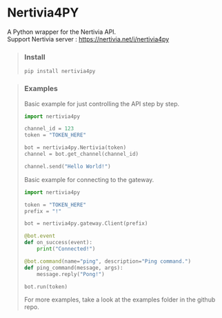 # Nertivia4PY
A Python wrapper for the Nertivia API.  
Support Nertivia server : https://nertivia.net/i/nertivia4py

> ### Install
> ```
> pip install nertivia4py
> ```

> ### Examples
> Basic example for just controlling the API step by step.  
> ```python
> import nertivia4py
> 
> channel_id = 123
> token = "TOKEN_HERE"
> 
> bot = nertivia4py.Nertivia(token)
> channel = bot.get_channel(channel_id)
> 
> channel.send("Hello World!")
> ``` 
> 
> Basic example for connecting to the gateway.  
> ```python
> import nertivia4py
> 
> token = "TOKEN_HERE"
> prefix = "!"
> 
> bot = nertivia4py.gateway.Client(prefix)
> 
> @bot.event
> def on_success(event):
>     print("Connected!")
> 
> @bot.command(name="ping", description="Ping command.")
> def ping_command(message, args):
>     message.reply("Pong!")
> 
> bot.run(token)
> ```  
> 
> For more examples, take a look at the examples folder in the github repo.
